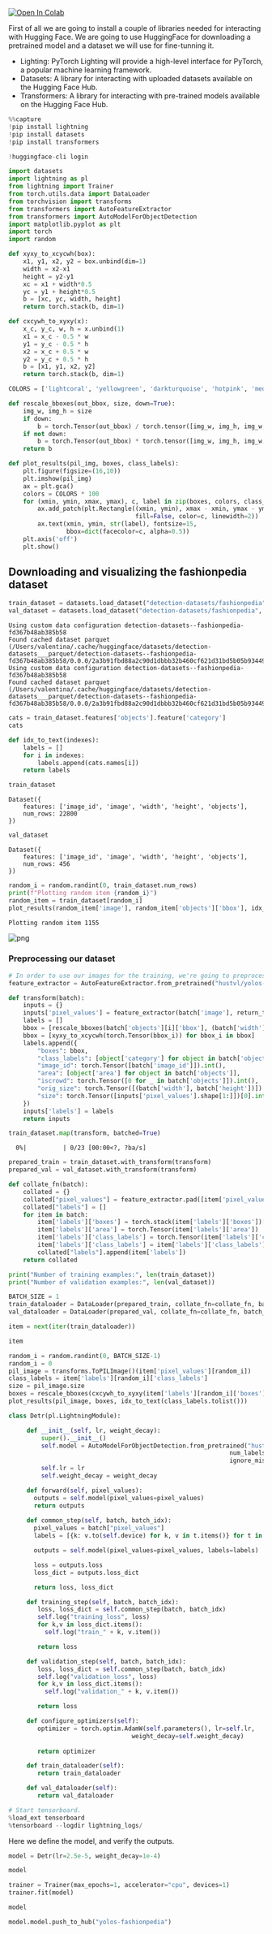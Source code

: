 <a href="https://colab.research.google.com/github/valntinaf/fine-tunning-a-YOLOs/blob/main/17_Fine_tuning_YOLOS_for_object_detection_on_fashion.ipynb" target="_parent"><img src="https://colab.research.google.com/assets/colab-badge.svg" alt="Open In Colab"/></a>


First of all we are going to install a couple of libraries needed for interacting with Hugging Face. We are going to use HuggingFace for downloading a pretrained model and a dataset we will use for fine-tunning it.

- Lighting: PyTorch Lighting will provide a high-level interface for PyTorch, a popular machine learning framework.
- Datasets: A library for interacting with uploaded datasets available on the Hugging Face Hub.
- Transformers: A library for interacting with pre-trained models available on the Hugging Face Hub.


```python
%%capture
!pip install lightning
!pip install datasets
!pip install transformers
```


```python
!huggingface-cli login
```


```python
import datasets
import lightning as pl
from lightning import Trainer
from torch.utils.data import DataLoader
from torchvision import transforms
from transformers import AutoFeatureExtractor
from transformers import AutoModelForObjectDetection
import matplotlib.pyplot as plt
import torch
import random
```


```python
def xyxy_to_xcycwh(box):
    x1, y1, x2, y2 = box.unbind(dim=1)
    width = x2-x1
    height = y2-y1
    xc = x1 + width*0.5
    yc = y1 + height*0.5
    b = [xc, yc, width, height]
    return torch.stack(b, dim=1)

def cxcywh_to_xyxy(x):
    x_c, y_c, w, h = x.unbind(1)
    x1 = x_c - 0.5 * w
    y1 = y_c - 0.5 * h
    x2 = x_c + 0.5 * w
    y2 = y_c + 0.5 * h
    b = [x1, y1, x2, y2]
    return torch.stack(b, dim=1)
```


```python
COLORS = ['lightcoral', 'yellowgreen', 'darkturquoise', 'hotpink', 'mediumslateblue']

def rescale_bboxes(out_bbox, size, down=True):
    img_w, img_h = size
    if down:
        b = torch.Tensor(out_bbox) / torch.tensor([img_w, img_h, img_w, img_h], dtype=torch.float32)
    if not down:
        b = torch.Tensor(out_bbox) * torch.tensor([img_w, img_h, img_w, img_h], dtype=torch.float32)
    return b

def plot_results(pil_img, boxes, class_labels):
    plt.figure(figsize=(16,10))
    plt.imshow(pil_img)
    ax = plt.gca()
    colors = COLORS * 100
    for (xmin, ymin, xmax, ymax), c, label in zip(boxes, colors, class_labels):
        ax.add_patch(plt.Rectangle((xmin, ymin), xmax - xmin, ymax - ymin,
                                   fill=False, color=c, linewidth=2))
        ax.text(xmin, ymin, str(label), fontsize=15,
                bbox=dict(facecolor=c, alpha=0.5))
    plt.axis('off')
    plt.show()
```

## Downloading and visualizing the fashionpedia dataset


```python
train_dataset = datasets.load_dataset("detection-datasets/fashionpedia", split=datasets.ReadInstruction("train",from_=0, to=50, unit="%", rounding="pct1_dropremainder"))
val_dataset = datasets.load_dataset("detection-datasets/fashionpedia", split=datasets.ReadInstruction("train",from_=5, to=6, unit="%", rounding="pct1_dropremainder"))
```

    Using custom data configuration detection-datasets--fashionpedia-fd367b48ab385b58
    Found cached dataset parquet (/Users/valentina/.cache/huggingface/datasets/detection-datasets___parquet/detection-datasets--fashionpedia-fd367b48ab385b58/0.0.0/2a3b91fbd88a2c90d1dbbb32b460cf621d31bd5b05b934492fdef7d8d6f236ec)
    Using custom data configuration detection-datasets--fashionpedia-fd367b48ab385b58
    Found cached dataset parquet (/Users/valentina/.cache/huggingface/datasets/detection-datasets___parquet/detection-datasets--fashionpedia-fd367b48ab385b58/0.0.0/2a3b91fbd88a2c90d1dbbb32b460cf621d31bd5b05b934492fdef7d8d6f236ec)



```python
cats = train_dataset.features['objects'].feature['category']
cats

def idx_to_text(indexes):
    labels = []
    for i in indexes:
        labels.append(cats.names[i])
    return labels
```


```python
train_dataset
```




    Dataset({
        features: ['image_id', 'image', 'width', 'height', 'objects'],
        num_rows: 22800
    })




```python
val_dataset
```




    Dataset({
        features: ['image_id', 'image', 'width', 'height', 'objects'],
        num_rows: 456
    })




```python
random_i = random.randint(0, train_dataset.num_rows)
print(f"Plotting random item {random_i}")
random_item = train_dataset[random_i]
plot_results(random_item['image'], random_item['objects']['bbox'], idx_to_text(random_item['objects']['category']))
```

    Plotting random item 1155



    
![png](17_Fine_tuning_YOLOS_for_object_detection_on_fashion_files/17_Fine_tuning_YOLOS_for_object_detection_on_fashion_12_1.png)
    


### Preprocessing our dataset


```python
# In order to use our images for the training, we're going to preprocess them, it is possible to use the YOLOs preprocessor.
feature_extractor = AutoFeatureExtractor.from_pretrained("hustvl/yolos-small", size=816, max_size=864)
```


```python
def transform(batch):
    inputs = {}
    inputs['pixel_values'] = feature_extractor(batch['image'], return_tensors='pt')['pixel_values']
    labels = []
    bbox = [rescale_bboxes(batch['objects'][i]['bbox'], (batch['width'][i], batch['height'][i])) for i in range(len(batch['objects']))]
    bbox = [xyxy_to_xcycwh(torch.Tensor(bbox_i)) for bbox_i in bbox]
    labels.append({
        "boxes": bbox,
        "class_labels": [object['category'] for object in batch['objects']],
        "image_id": torch.Tensor([batch['image_id']]).int(),
        "area": [object['area'] for object in batch['objects']],
        "iscrowd": torch.Tensor([0 for _ in batch['objects']]).int(),
        "orig_size": torch.Tensor([(batch['width'], batch['height'])]).int(),
        "size": torch.Tensor([inputs['pixel_values'].shape[1:]])[0].int(),
    })
    inputs['labels'] = labels
    return inputs
```


```python
train_dataset.map(transform, batched=True)
```


      0%|          | 0/23 [00:00<?, ?ba/s]



```python
prepared_train = train_dataset.with_transform(transform)
prepared_val = val_dataset.with_transform(transform)
```


```python
def collate_fn(batch):
    collated = {}
    collated["pixel_values"] = feature_extractor.pad([item['pixel_values'] for item in batch], return_tensors="pt")['pixel_values']
    collated["labels"] = []
    for item in batch:
        item['labels']['boxes'] = torch.stack(item['labels']['boxes'])[0]
        item['labels']['area'] = torch.Tensor(item['labels']['area'])
        item['labels']['class_labels'] = torch.Tensor(item['labels']['class_labels'])[0]
        item['labels']['class_labels'] = item['labels']['class_labels'].type(torch.LongTensor)
        collated["labels"].append(item['labels'])
    return collated
```


```python
print("Number of training examples:", len(train_dataset))
print("Number of validation examples:", len(val_dataset))
```


```python
BATCH_SIZE = 1
train_dataloader = DataLoader(prepared_train, collate_fn=collate_fn, batch_size=BATCH_SIZE)
val_dataloader = DataLoader(prepared_val, collate_fn=collate_fn, batch_size=BATCH_SIZE)
```


```python
item = next(iter(train_dataloader))
```


```python
item
```


```python
random_i = random.randint(0, BATCH_SIZE-1)
random_i = 0
pil_image = transforms.ToPILImage()(item['pixel_values'][random_i])
class_labels = item['labels'][random_i]['class_labels']
size = pil_image.size
boxes = rescale_bboxes(cxcywh_to_xyxy(item['labels'][random_i]['boxes']), size, down=False)
plot_results(pil_image, boxes, idx_to_text(class_labels.tolist()))
```


```python
class Detr(pl.LightningModule):

     def __init__(self, lr, weight_decay):
         super().__init__()
         self.model = AutoModelForObjectDetection.from_pretrained("hustvl/yolos-small", 
                                                             num_labels=cats.num_classes,
                                                             ignore_mismatched_sizes=True)
         self.lr = lr
         self.weight_decay = weight_decay

     def forward(self, pixel_values):
       outputs = self.model(pixel_values=pixel_values)
       return outputs
     
     def common_step(self, batch, batch_idx):
       pixel_values = batch["pixel_values"]
       labels = [{k: v.to(self.device) for k, v in t.items()} for t in batch["labels"]]

       outputs = self.model(pixel_values=pixel_values, labels=labels)

       loss = outputs.loss
       loss_dict = outputs.loss_dict

       return loss, loss_dict

     def training_step(self, batch, batch_idx):
        loss, loss_dict = self.common_step(batch, batch_idx)     
        self.log("training_loss", loss)
        for k,v in loss_dict.items():
          self.log("train_" + k, v.item())

        return loss

     def validation_step(self, batch, batch_idx):
        loss, loss_dict = self.common_step(batch, batch_idx)     
        self.log("validation_loss", loss)
        for k,v in loss_dict.items():
          self.log("validation_" + k, v.item())

        return loss

     def configure_optimizers(self):
        optimizer = torch.optim.AdamW(self.parameters(), lr=self.lr,
                                  weight_decay=self.weight_decay)
        
        return optimizer

     def train_dataloader(self):
        return train_dataloader

     def val_dataloader(self):
        return val_dataloader
```


```python
# Start tensorboard.
%load_ext tensorboard
%tensorboard --logdir lightning_logs/
```

Here we define the model, and verify the outputs.


```python
model = Detr(lr=2.5e-5, weight_decay=1e-4)
```


```python
model
```


```python
trainer = Trainer(max_epochs=1, accelerator="cpu", devices=1)
trainer.fit(model)
```


```python
model
```


```python
model.model.push_to_hub("yolos-fashionpedia")
```


```python

```
